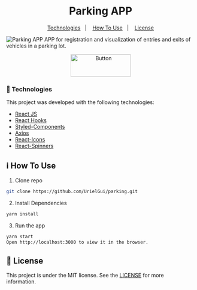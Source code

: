 <h1 align="center">Parking APP</h1>

<p align="center">
  <a href="#rocket-technologies">Technologies</a>&nbsp;&nbsp;&nbsp;|&nbsp;&nbsp;&nbsp;
  <a href="#information_source-how-to-use">How To Use</a>&nbsp;&nbsp;&nbsp;|&nbsp;&nbsp;&nbsp;
  <a href="#memo-license">License</a>
</p>

![Parking APP](https://i.imgur.com/HdMciOX.png)
APP for registration and visualization of entries and exits of vehicles in a parking lot.

<p align="center">
  <a href="https://parking-sooty.vercel.app/" target="_blank">
    <img alt="Button" height="60px" width="160px" src="https://i.imgur.com/CoGI4YX.png">
  </a>
</p>

### :rocket: Technologies

This project was developed with the following technologies:

- [React JS](https://reactjs.org/)
- [React Hooks](https://reactjs.org/docs/hooks-intro.html)
- [Styled-Components](https://styled-components.com/)
- [Axios](https://www.npmjs.com/package/axios/)
- [React-Icons](https://react-icons.netlify.com/)
- [React-Spinners](https://www.npmjs.com/package/react-spinners/)

## :information_source: How To Use

1. Clone repo

```bash
git clone https://github.com/UrielGui/parking.git
```

2. Install Dependencies

```bash
yarn install
```

3. Run the app

```bash
yarn start
Open http://localhost:3000 to view it in the browser.
```

## :memo: License

This project is under the MIT license. See the [LICENSE](https://github.com/UrielGui/parking/blob/master/LICENSE) for more information.
